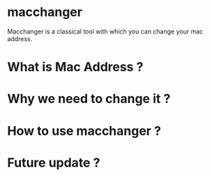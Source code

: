 # macchanger
Macchanger is a classical tool with which you can change your mac address. 

# What is Mac Address ? 

# Why we need to change it ?

# How to use macchanger ? 

# Future update ? 
